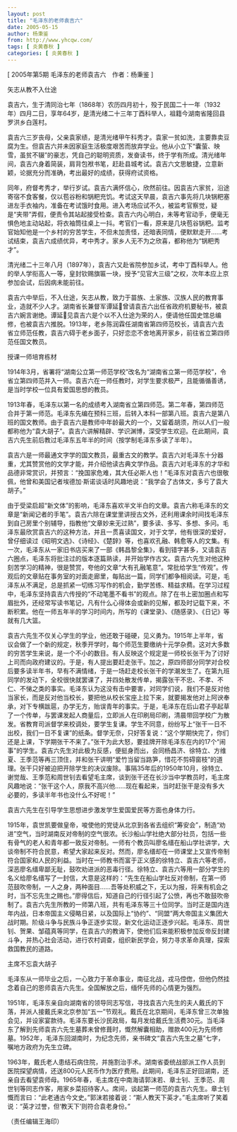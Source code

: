 ```yaml
---
layout: post
title: "毛泽东的老师袁吉六"
date: 2005-05-15
author: 杨秉鉴
from: http://www.yhcqw.com/
tags: [ 炎黄春秋 ]
categories: [ 炎黄春秋 ]
---
```



[ 2005年第5期 毛泽东的老师袁吉六　作者：杨秉鉴 ]

矢志从教不入仕途


袁吉六，生于清同治七年（1868年）农历四月初十，殁于民国二十一年（1932年）四月二日，享年64岁，是清光绪二十三年丁酉科举人，祖籍今湖南省隆回县罗洪乡白莲村。


袁吉六三岁丧母，父亲袁家绩，是清光绪甲午科秀才。袁家一贫如洗，主要靠卖豆腐为生。但袁吉六并未因家庭生活极度艰苦而放弃学业。他从小立下“囊萤、映雪，虽贫不辍”的豪志，凭自己的聪明资质，发奋读书，终于学有所成。清光绪年间，袁吉六身着简装，肩背包袱书笔，赶赴县城考试。袁吉六文思敏捷，立意新颖，论据充分而准确，考出最好的成绩，获得府试资格。


同年，府督考秀才，举行岁试。袁吉六满怀信心，欣然前往。因袁吉六家贫，沿途寄宿不食客餐，仅以苞谷粉和锅粑充饥。考试这天早晨，袁吉六事先将几块锅粑塞进左手衣袖内，准备在考试饿时食用。进入考场应试不久，被监考官察觉，疑是“夹带”弄假，便责令其站起接受检查。袁吉六内心明白，未等考官动手，便毫无惧色地主动站起，将衣袖筒往桌上一抖。考官们一看，原来是几块苞谷锅粑。监考官始知他是一个乡村的穷苦学生，不但未加责怪，还暗表同情，便默默走开……考试结束，袁吉六成绩优异，考中秀才。家乡人无不为之欣喜，都称他为“锅粑秀才”。


清光绪二十三年八月（1897年），袁吉六又赴省院参加乡试，考中丁酉科举人。他的举人学衔高人一等，皇封钦赐旗匾一块，授予“见官大三级”之权，次年本应上京参加会试，后因病未能前往。


袁吉六中举后，不入仕途，矢志从教，致力于苗族、土家族、汉族人民的教育事业，造就不少人才。湖南省长兼督军谭延曾请袁吉六出任省政府机要秘书，被袁吉六婉言谢绝。谭延见袁吉六是个以不入仕途为荣的人，便请他任国史馆总编修，也被袁吉六推脱。1913年，老乡陈润霖任湖南省第四师范校长，请袁吉六去省立师范任教，袁吉六碍于老乡面子，只好恋恋不舍地离开家乡，前往省立第四师范任国文教员。

授课一师培育栋材


1914年3月，省署将“湖南公立第一师范学校”改名为“湖南省立第一师范学校”，令省立第四师范并入一师。袁吉六在一师任教时，对学生要求极严，且能循循善诱，是当时学校一位具有爱国思想的教员。


1913年春，毛泽东以第一名的成绩考入湖南省立第四师范。第二年春，第四师范合并于第一师范。毛泽东先编在预科三班，后转入本科一部第八班。袁吉六是第八班的国文教师。由于袁吉六是教师中年龄最大的一个，又留着胡须，所以人们一般都称他为“袁大胡子”。袁吉六讲解精辟、学识渊博，深受学生欢迎。在此期间，袁吉六先生前后教过毛泽东五年半的时间（按学制毛泽东多读了半年）。


袁吉六是一师最通文字学的国文教员，最重古文的教学。袁吉六对毛泽东十分器重，尤其赞赏他的文学才能，并介绍他读古典文学作品。袁吉六对毛泽东的才华和品德非常赏识，并预言：“挽国家危难，其大任必斯人也！”毛泽东对袁吉六也很敬佩，他曾和美国记者埃德加·斯诺谈话时风趣地说：“我学会了古体文，多亏了袁大胡子。”


由于受梁启超“新文体”的影响，毛泽东喜欢半文半白的文章。袁吉六称毛泽东的文章是“新闻记者的手笔”。袁吉六除在课堂里讲授古文外，还利用课余时间找毛泽东到自己房里个别辅导，指教他“文章妙来无过熟”，要多读、多写、多想、多问。毛泽东最欣赏袁吉六的这种方法，并且一贯喜读国文，对于文学，他有很深的爱好，曾仔细读过《昭明文选》、《诗经》、《楚辞》等，也喜欢孔融、韩愈等人的文集。有一次，毛泽东从一家旧书店买来了一部《韩昌黎全集》，看到错字甚多，又请袁吉六圈点，毛泽东将批注过的版本逐篇熟读，并开始学作古文。袁吉六先生对他这种刻苦学习的精神，很是赞赏，夸他的文章“大有孔融笔意”。常批给学生“传观”。传观后的文章贴在事务室的对面走廊里，每贴出一篇，同学们都争相阅读。可是，毛泽东从不满足，总是抓紧一切练习写作的机会，勤学苦练、精益求精。在学习过程中，毛泽东坚持袁吉六传授的“不动笔墨不看书”的观点。除了在书上密加圈点和写眉批外，还经常写读书笔记，凡有什么心得体会或新的见解，都及时记载下来，不断积累。他在一师五年半的学习时间内，所写的《课堂录》、《随感录》、《日记》等就有几大篮。


袁吉六先生不仅关心学生的学业，他还敢于碰硬，见义勇为。1915年上半年，省议会做了一个新的规定，秋季开学时，每个师范生要缴纳十元学杂费。这对大多数的穷苦学生来说，是一个不小的数目。有人反映这个规定是一师校长张干为了讨好上司而向政府建议的。于是，有人提出要赶走张干。加之，原四师部分同学对合校后要多读半年书，早有不满情绪，于是一场赶走校长张干的学潮发生了。在第九班同学的发动下，全校很快就罢课了，并四处散发传单，揭露张干不忠、不孝、不仁、不悌之类的事实。毛泽东认为这没有击中要害，对同学们说，我们不是反对他当家长，而是反对他当校长，要把他从校长宝座上拉下来，就要揭发他对上阿谀奉承，对下专横跋扈，办学无方，贻误青年的事实。于是，毛泽东在后山君子亭起草了一个传单，与罢课发起人商量后，立即派人在印刷局印刷，清晨带回学校广为散发。省教育司派督学来校调处，要学生复课。学生不同意，纷纷写上“张干一日不出校，我们一日不复课”的纸条。督学无奈，只好答复说：“这个学期快完了，你们还是上课，下学期张干不来了。”张干为此大怒，要挂牌开除毛泽东在内的17个“闹事”的学生。袁吉六先生对此极为反感，便挺身而出，会同杨昌济、徐特立、方维夏、王季范等再三顶住，并和张干讲明“爱竹当留当路笋，惜花不剪碍窗枝”的道理。张干只好被迫把开除学生的决议废除。事隔35年后的1950年10月，徐特立、谢觉哉、王季范和周世钊去看望毛主席，谈到张干还在长沙当中学教员时，毛主席风趣地说：“张干这个人，原我不高兴他……现在看起来，当时赶张干是没有多大必要的，多读半年书也没什么不好呢！”

袁吉六先生在引导学生思想进步激发学生爱国爱民等方面也身体力行。


1915年，袁世凯要做皇帝，唆使他的党徒从北京到各省去组织“筹安会”，制造“劝进”空气，当时湖南反对帝制的空气很浓。长沙船山学社绝大部分社员，包括一些有骨气的老人和青年都一致反对帝制。一师有个教员叫廖名缙在船山学社讲学，大谈帝制不符合民意，希望大家起来反对。然而，廖名缙却在一师课堂上又宣传帝制符合国家和人民的利益。当时在一师教书而富于正义感的徐特立、袁吉六等老师，深恶廖名缙卑鄙无耻，鼓吹劝进派的恶毒行径。徐特立、袁吉六等用一部分学生的名义给廖名缙写了一封信，大意是这样的：“先生在船山学社反对帝制，在第一师范鼓吹帝制，一人之身，两种面目……吾等处积威之下，无以为报，将来有机会之时，当不忘先生之赐也。”廖得信后，知道自己的行径引起了公愤，再也不敢鼓吹帝制了。袁吉六先生所教的一师第八班，共有毛泽东等三十位同学。当时正是国内连年内战，日本帝国主义侵略日紧，以及国际上“协约”、“同盟”两大帝国主义集团大战时期。阶级斗争与民族斗争正逐步实现，新文化运动正逐步兴起。毛泽东、周世钊、贺果、邹蕴真等同学，在袁吉六的教诲下，使他们后来能积极参加反帝反封建斗争，并热心社会活动，进行农村调查，组织新民学会，努力寻求革命真理，探索救国教民的道路。

主席不忘袁大胡子

毛泽东从一师毕业之后，一心致力于革命事业，南征北战，戎马倥偬，但他仍然挂念着自己的恩师袁吉六先生。全国解放之后，缅怀先师的心情更为强烈。


1951年，毛泽东亲自向湖南省的领导同志写信，寻找袁吉六先生的夫人戴氏的下落，并派人接戴氏来北京参加“五一”节观礼。戴氏在北京期间，毛泽东曾三次单独会见，并设家宴款待。毛泽东要长沙民政局，每月发给戴氏生活费30元。当毛泽东了解到先师袁吉六先生墓葬未曾修葺时，慨然解囊相助，赠款400元为先师修墓。1952年，毛泽东回湖南时，为纪念先师，亲书碑文“袁吉六先生之墓”七字，嘱地方政府为先生立碑。


1963年，戴氏老人患结石病住院，并施割治手术。湖南省委统战部派工作人员到医院探望病情，还送800元人民币作为医疗费用。此期间，毛泽东正好回湖南，还亲自去看望袁师母。1965年春，毛主席在中南海请郭沫若、章士钊、王季范、周世钊等同志作客，用家乡菜招待客人。席间，谈起第一师范的袁吉六先生。章士钊慨而言曰：“此老通古今文史。”郭沫若接着说：“斯人教天下英才。”毛主席听了笑着说：“英才过誉，但‘教天下’则符合袁老身份。”

（责任编辑王海印）


